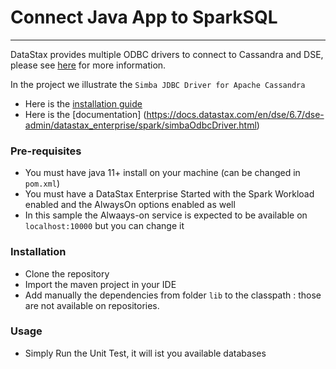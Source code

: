 # Connect Java App to SparkSQL
----

DataStax provides multiple ODBC drivers to connect to Cassandra and DSE, please see [here](https://downloads.datastax.com/#odbc-jdbc-drivers) for more information.

In the project we illustrate the `Simba JDBC Driver for Apache Cassandra`
* Here is the [installation guide](https://downloads.datastax.com/jdbc/cql/2.0.3.1003/SimbaCassandraJDBCGuide.pdf)
* Here is the [documentation] (https://docs.datastax.com/en/dse/6.7/dse-admin/datastax_enterprise/spark/simbaOdbcDriver.html)

### Pre-requisites

* You must have java 11+ install on your machine (can be changed in `pom.xml`)
* You must have a DataStax Enterprise Started with the Spark Workload enabled and the AlwaysOn options enabled as well
* In this sample the Alwaays-on service is expected to be available on `localhost:10000` but you can change it

### Installation

* Clone the repository
* Import the maven project in your IDE
* Add manually the dependencies from folder `lib` to the classpath : those are not available on repositories.


### Usage

* Simply Run the Unit Test, it will ist you available databases

